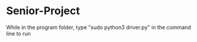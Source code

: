 # Senior-Project
While in the program folder, type "sudo python3 driver.py" in the command line to run
